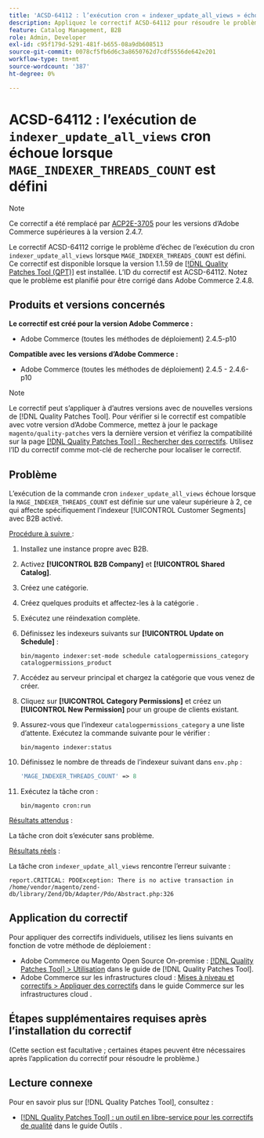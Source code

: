 ```yaml
---
title: 'ACSD-64112 : l’exécution cron « indexer_update_all_views » échoue lorsque « MAGE_INDEXER_THREADS_COUNT » est défini'
description: Appliquez le correctif ACSD-64112 pour résoudre le problème d’Adobe Commerce en raison duquel l’exécution cron « indexer_update_all_views » échoue lorsque « MAGE_INDEXER_THREADS_COUNT » est défini.
feature: Catalog Management, B2B
role: Admin, Developer
exl-id: c95f179d-5291-481f-b655-08a9db608513
source-git-commit: 0078cf5fb6d6c3a8650762d7cdf5556de642e201
workflow-type: tm+mt
source-wordcount: '387'
ht-degree: 0%

---
```


# ACSD-64112 : l’exécution de `indexer_update_all_views` cron échoue lorsque `MAGE_INDEXER_THREADS_COUNT` est défini

>[!NOTE]
>
>Ce correctif a été remplacé par [ACP2E-3705](/help/tools/quality-patches-tool/patches-available-in-qpt/v1-1-61/acp2e-3705-fixes-an-issue-where-the-indexer.md) pour les versions d’Adobe Commerce supérieures à la version 2.4.7.

Le correctif ACSD-64112 corrige le problème d’échec de l’exécution du cron `indexer_update_all_views` lorsque `MAGE_INDEXER_THREADS_COUNT` est défini. Ce correctif est disponible lorsque la version 1.1.59 de [[!DNL Quality Patches Tool (QPT)]](/help/tools/quality-patches-tool/quality-patches-tool-to-self-serve-quality-patches.md) est installée. L’ID du correctif est ACSD-64112. Notez que le problème est planifié pour être corrigé dans Adobe Commerce 2.4.8.

## Produits et versions concernés

**Le correctif est créé pour la version Adobe Commerce :**

* Adobe Commerce (toutes les méthodes de déploiement) 2.4.5-p10

**Compatible avec les versions d’Adobe Commerce :**

* Adobe Commerce (toutes les méthodes de déploiement) 2.4.5 - 2.4.6-p10

>[!NOTE]
>
>Le correctif peut s’appliquer à d’autres versions avec de nouvelles versions de [!DNL Quality Patches Tool]. Pour vérifier si le correctif est compatible avec votre version d’Adobe Commerce, mettez à jour le package `magento/quality-patches` vers la dernière version et vérifiez la compatibilité sur la page [[!DNL Quality Patches Tool] : Rechercher des correctifs](https://experienceleague.adobe.com/tools/commerce-quality-patches/index.html?lang=fr). Utilisez l’ID du correctif comme mot-clé de recherche pour localiser le correctif.

## Problème

L’exécution de la commande cron `indexer_update_all_views` échoue lorsque la `MAGE_INDEXER_THREADS_COUNT` est définie sur une valeur supérieure à 2, ce qui affecte spécifiquement l’indexeur [!UICONTROL Customer Segments] avec B2B activé.

<u>Procédure à suivre </u> :

1. Installez une instance propre avec B2B.
1. Activez **[!UICONTROL B2B Company]** et **[!UICONTROL Shared Catalog]**.
1. Créez une catégorie.
1. Créez quelques produits et affectez-les à la catégorie .
1. Exécutez une réindexation complète.
1. Définissez les indexeurs suivants sur **[!UICONTROL Update on Schedule]** :

   ```
   bin/magento indexer:set-mode schedule catalogpermissions_category catalogpermissions_product
   ```

1. Accédez au serveur principal et chargez la catégorie que vous venez de créer.
1. Cliquez sur **[!UICONTROL Category Permissions]** et créez un **[!UICONTROL New Permission]** pour un groupe de clients existant.
1. Assurez-vous que l’indexeur `catalogpermissions_category` a une liste d’attente. Exécutez la commande suivante pour le vérifier :

   ```
   bin/magento indexer:status
   ```

1. Définissez le nombre de threads de l’indexeur suivant dans `env.php` :

   ```php
   'MAGE_INDEXER_THREADS_COUNT' => 8
   ```

1. Exécutez la tâche cron :

   ```
   bin/magento cron:run
   ```

<u>Résultats attendus</u> :

La tâche cron doit s’exécuter sans problème.

<u>Résultats réels</u> :

La tâche cron `indexer_update_all_views` rencontre l’erreur suivante :

```
report.CRITICAL: PDOException: There is no active transaction in /home/vendor/magento/zend-db/library/Zend/Db/Adapter/Pdo/Abstract.php:326
```

## Application du correctif

Pour appliquer des correctifs individuels, utilisez les liens suivants en fonction de votre méthode de déploiement :

* Adobe Commerce ou Magento Open Source On-premise : [[!DNL Quality Patches Tool] > Utilisation](/help/tools/quality-patches-tool/usage.md) dans le guide de [!DNL Quality Patches Tool].
* Adobe Commerce sur les infrastructures cloud : [Mises à niveau et correctifs > Appliquer des correctifs](https://experienceleague.adobe.com/docs/commerce-cloud-service/user-guide/develop/upgrade/apply-patches.html?lang=fr) dans le guide Commerce sur les infrastructures cloud .

## Étapes supplémentaires requises après l’installation du correctif

(Cette section est facultative ; certaines étapes peuvent être nécessaires après l’application du correctif pour résoudre le problème.) 

## Lecture connexe

Pour en savoir plus sur [!DNL Quality Patches Tool], consultez :

* [[!DNL Quality Patches Tool] : un outil en libre-service pour les correctifs de qualité](/help/tools/quality-patches-tool/quality-patches-tool-to-self-serve-quality-patches.md) dans le guide Outils .
